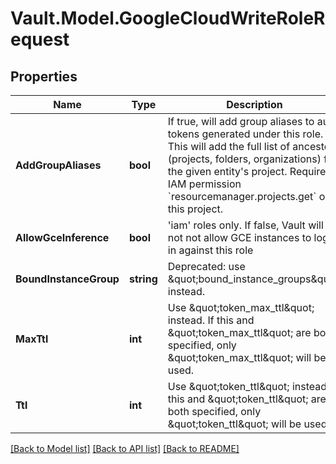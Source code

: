 # Vault.Model.GoogleCloudWriteRoleRequest

## Properties

Name | Type | Description | Notes
------------ | ------------- | ------------- | -------------
**AddGroupAliases** | **bool** | If true, will add group aliases to auth tokens generated under this role. This will add the full list of ancestors (projects, folders, organizations) for the given entity&#x27;s project. Requires IAM permission &#x60;resourcemanager.projects.get&#x60; on this project. | [optional] [default to false]
**AllowGceInference** | **bool** | &#x27;iam&#x27; roles only. If false, Vault will not not allow GCE instances to login in against this role | [optional] [default to true]
**BoundInstanceGroup** | **string** | Deprecated: use \&quot;bound_instance_groups\&quot; instead. | [optional] **BoundInstanceGroups** | **List&lt;string&gt;** | Comma-separated list of permitted instance groups to which the GCE instance must belong. This option only applies to \&quot;gce\&quot; roles. | [optional] **BoundLabels** | **List&lt;string&gt;** | Comma-separated list of GCP labels formatted as\&quot;key:value\&quot; strings that must be present on the GCE instance in order to authenticate. This option only applies to \&quot;gce\&quot; roles. | [optional] **BoundProjects** | **List&lt;string&gt;** | GCP Projects that authenticating entities must belong to. | [optional] **BoundRegion** | **string** | Deprecated: use \&quot;bound_regions\&quot; instead. | [optional] **BoundRegions** | **List&lt;string&gt;** | Comma-separated list of permitted regions to which the GCE instance must belong. If a group is provided, it is assumed to be a regional group. If \&quot;zone\&quot; is provided, this option is ignored. This can be a self-link or region name. This option only applies to \&quot;gce\&quot; roles. | [optional] **BoundServiceAccounts** | **List&lt;string&gt;** | Can be set for both &#x27;iam&#x27; and &#x27;gce&#x27; roles (required for &#x27;iam&#x27;). A comma-seperated list of authorized service accounts. If the single value \&quot;*\&quot; is given, this is assumed to be all service accounts under the role&#x27;s project. If this is set on a GCE role, the inferred service account from the instance metadata token will be used. | [optional] **BoundZone** | **string** | Deprecated: use \&quot;bound_zones\&quot; instead. | [optional] **BoundZones** | **List&lt;string&gt;** | Comma-separated list of permitted zones to which the GCE instance must belong. If a group is provided, it is assumed to be a zonal group. This can be a self-link or zone name. This option only applies to \&quot;gce\&quot; roles. | [optional] **MaxJwtExp** | **int** | Currently enabled for &#x27;iam&#x27; only. Duration in seconds from time of validation that a JWT must expire within. | [optional] [default to 900]
**MaxTtl** | **int** | Use \&quot;token_max_ttl\&quot; instead. If this and \&quot;token_max_ttl\&quot; are both specified, only \&quot;token_max_ttl\&quot; will be used. | [optional] **Period** | **int** | Use \&quot;token_period\&quot; instead. If this and \&quot;token_period\&quot; are both specified, only \&quot;token_period\&quot; will be used. | [optional] **Policies** | **List&lt;string&gt;** | Use \&quot;token_policies\&quot; instead. If this and \&quot;token_policies\&quot; are both specified, only \&quot;token_policies\&quot; will be used. | [optional] **ProjectId** | **string** | Deprecated: use \&quot;bound_projects\&quot; instead | [optional] **ServiceAccounts** | **List&lt;string&gt;** | Deprecated: use \&quot;bound_service_accounts\&quot; instead. | [optional] **TokenBoundCidrs** | **List&lt;string&gt;** | Comma separated string or JSON list of CIDR blocks. If set, specifies the blocks of IP addresses which are allowed to use the generated token. | [optional] **TokenExplicitMaxTtl** | **int** | If set, tokens created via this role carry an explicit maximum TTL. During renewal, the current maximum TTL values of the role and the mount are not checked for changes, and any updates to these values will have no effect on the token being renewed. | [optional] **TokenMaxTtl** | **int** | The maximum lifetime of the generated token | [optional] **TokenNoDefaultPolicy** | **bool** | If true, the &#x27;default&#x27; policy will not automatically be added to generated tokens | [optional] **TokenNumUses** | **int** | The maximum number of times a token may be used, a value of zero means unlimited | [optional] **TokenPeriod** | **int** | If set, tokens created via this role will have no max lifetime; instead, their renewal period will be fixed to this value. This takes an integer number of seconds, or a string duration (e.g. \&quot;24h\&quot;). | [optional] **TokenPolicies** | **List&lt;string&gt;** | Comma-separated list of policies | [optional] **TokenTtl** | **int** | The initial ttl of the token to generate | [optional] **TokenType** | **string** | The type of token to generate, service or batch | [optional] [default to "default-service"]
**Ttl** | **int** | Use \&quot;token_ttl\&quot; instead. If this and \&quot;token_ttl\&quot; are both specified, only \&quot;token_ttl\&quot; will be used. | [optional] **Type** | **string** | Type of the role. Currently supported: iam, gce | [optional] 

[[Back to Model list]](../README.md#documentation-for-models) [[Back to API list]](../README.md#documentation-for-api-endpoints) [[Back to README]](../README.md)

